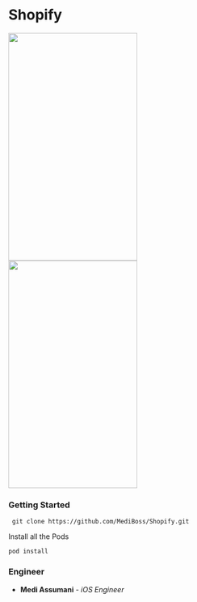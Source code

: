 # Shopify

<img src= "Screenshots/image1.jpg" width = 255 height = 450></img>
<img src= "Screenshots/image2.jpg" width = 255 height = 450></img>
### Getting Started

`` git clone https://github.com/MediBoss/Shopify.git``

Install all the Pods

`` pod install ``

### Engineer

* **Medi Assumani** - *iOS Engineer*
